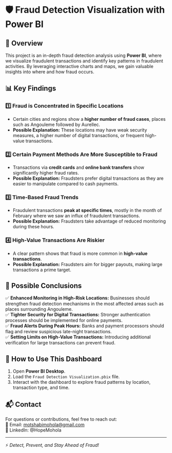 # 🛡️ Fraud Detection Visualization with Power BI

## 📌 Overview
This project is an in-depth fraud detection analysis using **Power BI**, where we visualize fraudulent transactions and identify key patterns in fraudulent activities. 
By leveraging interactive charts and maps, we gain valuable insights into where and how fraud occurs.

## 📊 Key Findings

### 1️⃣ **Fraud is Concentrated in Specific Locations**
- Certain cities and regions show a **higher number of fraud cases**, places such as Angouleme followed by Aurellec.
- **Possible Explanation:** These locations may have weak security measures, a higher number of digital transactions, or frequent high-value transactions.

### 2️⃣ **Certain Payment Methods Are More Susceptible to Fraud**
- Transactions via **credit cards** and **online bank transfers** show significantly higher fraud rates.
- **Possible Explanation:** Fraudsters prefer digital transactions as they are easier to manipulate compared to cash payments.

### 3️⃣ **Time-Based Fraud Trends**
- Fraudulent transactions **peak at specific times**, mostly in the month of February where we saw an influx of fraudulent transactions.
- **Possible Explanation:** Fraudsters take advantage of reduced monitoring during these hours.

### 4️⃣ **High-Value Transactions Are Riskier**
- A clear pattern shows that fraud is more common in **high-value transactions**.
- **Possible Explanation:** Fraudsters aim for bigger payouts, making large transactions a prime target.

## 🔎 Possible Conclusions
✅ **Enhanced Monitoring in High-Risk Locations:** Businesses should strengthen fraud detection mechanisms in the most affected areas such as places surrounding Angouleme.  
✅ **Tighter Security for Digital Transactions:** Stronger authentication processes should be implemented for online payments.  
✅ **Fraud Alerts During Peak Hours:** Banks and payment processors should flag and review suspicious late-night transactions.  
✅ **Setting Limits on High-Value Transactions:** Introducing additional verification for large transactions can prevent fraud.  

## 🚀 How to Use This Dashboard
1. Open **Power BI Desktop**.
2. Load the `Fraud Detection Visualization.pbix` file.
3. Interact with the dashboard to explore fraud patterns by location, transaction type, and time.

## 📬 Contact
For questions or contributions, feel free to reach out:  
📧 Email: motshabimohola@gmail.com  
🔗 LinkedIn: @HopeMohola 

---
⚡ *Detect, Prevent, and Stay Ahead of Fraud!*

